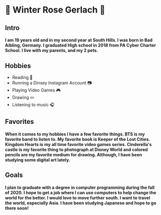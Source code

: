 # :purple_heart: Winter Rose Gerlach :purple_heart:

## Intro
#### I am 19 years old and in my second year at South Hills. I was born in Bad Aibling, Germany. I graduated High school in 2018 from PA Cyber Charter School. I live with my parents, and my 2 pets. 

## Hobbies
* Reading :blue_book:
* Running a Dinsey Instagram Account :camera:
* Playing Video Games :video_game:
* Drawing :pencil2:
* Listening to music :headphones:

## Favorites
#### When it comes to my hobbies I have a few favorite things. BTS is my favorite band to listen to. My favorite book is Keeper of the Lost Cities. Kingdom Hearts is my all time favorite video games series. Cinderella's castle is my favorite thing to photograph at Disney World and colored pencils are my favorite medium for drawing. Although, I have been studying some digital art lately. 

## Goals
#### I plan to graduate with a degree in computer programming during the fall of 2020. I hope to get a job where I can use computers to help change the world for the better. I would love to move further south. I want to travel the world, especially Asia.  I have been studying Japanese and hope to go there soon!


